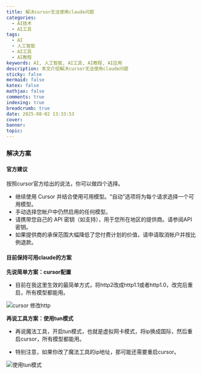 ```yaml
---
title: 解决cursor无法使用claude问题
categories:
  - AI技术
  - AI工具
tags:
  - AI
  - 人工智能
  - AI工具
  - AI教程
keywords: AI, 人工智能, AI工具, AI教程, AI应用
description: 本文介绍解决cursor无法使用claude问题
sticky: false
mermaid: false
katex: false
mathjax: false
comments: true
indexing: true
breadcrumb: true
date: 2025-08-02 13:33:53
cover:
banner:
topic:
---
```


### 解决方案

#### 官方建议

按照cursor官方给出的说法，你可以做四个选择。

- 继续使用 Cursor 并结合使用可用模型。“自动”选项将为每个请求选择一个可用模型。
- 手动选择您帐户中仍然启用的任何模型。
- 请携带您自己的 API 密钥（如支持），用于您所在地区的提供商。请参阅API 密钥。
- 如果提供商的承保范围大幅降低了您付费计划的价值，请申请取消帐户并按比例退款。

#### 目前保持可用claude的方案

**先说简单方案：cursor配置**

- 目前在我这里生效的最简单方式，将http2改成http1.1或者http1.0，改完后重启，所有模型都能用。

![cursor 修改http](https://pub-7fe6bbbffb8045bf9f5bbb3f378ea457.r2.dev/common/cursor.webp)

**再说工具方案：使用tun模式**

- 再说魔法工具，开启tun模式，也就是虚拟网卡模式，将ip换成国际，然后重启cursor，所有模型都能用。

- 特别注意，如果你改了魔法工具的ip地址，那可能还需要重启cursor。

![使用tun模式](https://pub-7fe6bbbffb8045bf9f5bbb3f378ea457.r2.dev/common/cursor2.webp)
